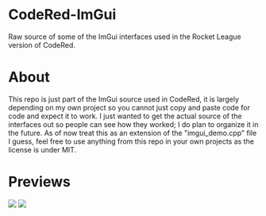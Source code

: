 # CodeRed-ImGui
Raw source of some of the ImGui interfaces used in the Rocket League version of CodeRed.

# About
This repo is just part of the ImGui source used in CodeRed, it is largely depending on my own project so you cannot just copy and paste code for code and expect it to work. I just wanted to get the actual source of the interfaces out so people can see how they worked; I do plan to organize it in the future. As of now treat this as an extension of the "imgui_demo.cpp" file I guess, feel free to use anything from this repo in your own projects as the license is under MIT.

# Previews
![](https://i.imgur.com/KNR6a2x.png)
![](https://i.imgur.com/orZVRuT.png)